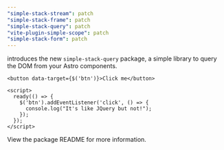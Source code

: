 ```yaml
---
"simple-stack-stream": patch
"simple-stack-frame": patch
"simple-stack-query": patch
"vite-plugin-simple-scope": patch
"simple-stack-form": patch
---
```


introduces the new `simple-stack-query` package, a simple library to query the DOM from your Astro components.

```astro
<button data-target={$('btn')}>Click me</button>

<script>
  ready(() => {
    $('btn').addEventListener('click', () => {
      console.log("It's like JQuery but not!");
    });
  });
</script>
```

View the package README for more information.